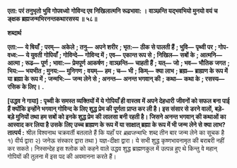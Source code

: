 **एता: परं तनुभृतो भुवि गोपवध्वो** **गोविन्द एव निखिलात्मनि रूढभावा: ।** **वाञ्छन्ति यद्भवभियो मुनयो वयं च** **ङ्क्षक ब्रह्मजन्मभिरनन्तकथारसस्य ॥ ५८॥** 

**शब्दार्थ** 

**एता:—** **ये षियाँ** **; परम्—** **अकेले** **; तनु—** **अपने शरीर** **; भृत:—** **ठीक से पालती हैं** **; भुवि—** **पृथ्वी पर** **; गोप-वध्व:—** **ये युवती** **गोपियाँ** **; गोविन्दे—** **गोविन्द में** **; एव—** **एकान्त रूप से** **; निखिल—** **सबों के** **; आत्मनि—** **आत्मा** **; रूढ—** **पूर्ण** **; भावा:—** **प्रेमपूर्ण** **आकर्षण** **; वाञ्छन्ति—** **चाहती हैं** **; यत्—** **जो** **; भव—** **भौतिक जगत** **; भिय:—** **भयभीत** **; मुनय:—** **मुनिगण** **; वयम्—** **हम** **; च—** **भी** **; किम्—** **क्या लाभ** **; ब्रह्म—** **ब्राह्मण के रूप में या ब्रह्मा के रूप में** **; जन्मभि:—** **जन्म लेने से** **; अनन्त—** **अनन्त भगवान् की** **;** **कथा—** **कथा के** **; रसस्य—** **रसिक के लिए।** **.** 

**[उद्धव ने गाया] : पृथ्वी के समस्त व्यक्तियों में ये गोपियाँ ही वास्तव में अपने देहधारी** **जीवनों को सफल बना पाई हैं क्योंकि इन्होंने भगवान् गोविन्द के लिए शुद्ध प्रेम की पूर्णता** **प्राप्त कर ली है। इस संसार से डरने वालों, बड़े-बड़े मुनियों तथा हम सबों को इनके शुद्ध प्रेम** **की लालसा बनी रहती है। जिसने अनन्त भगवान् की कथाओं का आस्वाद कर लिया है उसके** **लिए उच्च ब्राह्मण के रूप में या साक्षात् ब्रह्मा के रूप में भी जन्म लेने से क्या लाभ?** **तात्पर्य :** श्रील विश्वनाथ चक्रवर्ती बतलाते हैं कि यहाँ पर *ब्रह्मजन्मभि:* शब्द तीन बार जन्म लेने का सूचक है १) वीर्य द्वारा २) जनेऊ संस्कार द्वारा तथा ) यज्ञ-दीक्षा द्वारा। ये सभी शुद्ध कृष्णभावनामृत की बराबरी नहीं कर सकते। निस्सन्देह इस श्लोक को कहने वाले उद्धव शुद्ध ब्राह्मणकुल में उत्पन्न हुए थे किन्तु वे महान् गोपियों की तुलना में इस पद की अवमानना करते हैं।  